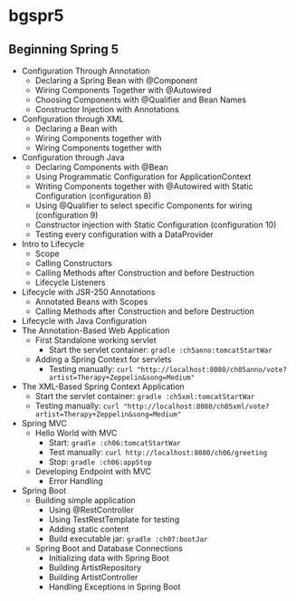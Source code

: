 # bgspr5

## Beginning Spring 5

* Configuration Through Annotation
    * Declaring a Spring Bean with @Component
    * Wiring Components Together with @Autowired
    * Choosing Components with @Qualifier and Bean Names
    * Constructor Injection with Annotations
* Configuration through XML
    * Declaring a Bean with <bean/>
    * Wiring Components together with <property/>
    * Wiring Components together with <constructor-arg/>
* Configuration through Java
    * Declaring Components with @Bean
    * Using Programmatic Configuration for ApplicationContext
    * Writing Components together with @Autowired with Static Configuration (configuration 8)
    * Using @Qualifier to select specific Components for wiring (configuration 9)
    * Constructor injection with Static Configuration (configuration 10)
    * Testing every configuration with a DataProvider
* Intro to Lifecycle
    * Scope
    * Calling Constructors
    * Calling Methods after Construction and before Destruction
    * Lifecycle Listeners
* Lifecycle with JSR-250 Annotations
    * Annotated Beans with Scopes
    * Calling Methods after Construction and before Destruction
* Lifecycle with Java Configuration
* The Annotation-Based Web Application
    * First Standalone working servlet
        * Start the servlet container: `gradle :ch5anno:tomcatStartWar`
    * Adding a Spring Context for servlets
        * Testing manually: `curl "http://localhost:8080/ch05anno/vote?artist=Therapy+Zeppelin&song=Medium"`
* The XML-Based Spring Context Application
    * Start the servlet container: `gradle :ch5xml:tomcatStartWar`
    * Testing manually: `curl "http://localhost:8080/ch05xml/vote?artist=Therapy+Zeppelin&song=Medium"`
* Spring MVC
    * Hello World with MVC
        * Start: `gradle :ch06:tomcatStartWar`
        * Test manually: `curl http://localhost:8080/ch06/greeting` 
        * Stop: `gradle :ch06:appStop`
    * Developing Endpoint with MVC
        * Error Handling
* Spring Boot
    * Building simple application
        * Using @RestController
        * Using TestRestTemplate for testing
        * Adding static content
        * Build executable jar: `gradle :ch07:bootJar`
    * Spring Boot and Database Connections
        * Initializing data with Spring Boot
        * Building ArtistRepository
        * Building ArtistController
        * Handling Exceptions in Spring Boot
